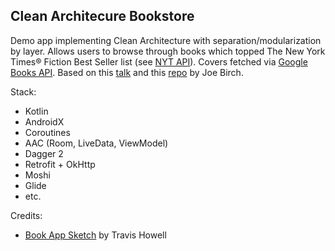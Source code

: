 ## Clean Architecure Bookstore

Demo app implementing Clean Architecture with separation/modularization by layer. Allows users to browse through books which topped The New York Times® Fiction Best Seller list (see [NYT API](https://developer.nytimes.com/docs/books-product/1/overview)). Covers fetched via [Google Books API](https://developers.google.com/books/). Based on this [talk](https://academy.realm.io/posts/converting-an-app-to-use-clean-architecture/) and this [repo](https://github.com/bufferapp) by Joe Birch. 

Stack:
* Kotlin
* AndroidX
* Coroutines
* AAC (Room, LiveData, ViewModel)
* Dagger 2
* Retrofit + OkHttp
* Moshi
* Glide
* etc.

Credits:
* [Book App Sketch](https://dribbble.com/shots/3343472-Book-App-FREE-Sketch-Principle-File) by Travis Howell